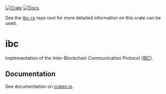 [![Crate][crate-image]][crate-link]
[![Docs][docs-image]][docs-link]

See the [ibc-rs] repo root for more detailed information on this crate can be used.

# ibc

Implementation of the Inter-Blockchain Communication Protocol ([IBC]).

## Documentation

See documentation on [crates.io][docs-link].

[//]: # (badges)

[crate-image]: https://img.shields.io/crates/v/ibc.svg
[crate-link]: https://crates.io/crates/ibc
[docs-image]: https://docs.rs/ibc/badge.svg
[docs-link]: https://docs.rs/ibc/

[//]: # (general links)

[ibc-rs]: https://github.com/informalsystems/ibc-rs
[IBC]: https://github.com/cosmos/ics
